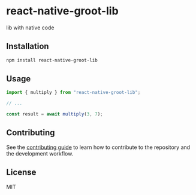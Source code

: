 # react-native-groot-lib

lib with native code

## Installation

```sh
npm install react-native-groot-lib
```

## Usage

```js
import { multiply } from "react-native-groot-lib";

// ...

const result = await multiply(3, 7);
```

## Contributing

See the [contributing guide](CONTRIBUTING.md) to learn how to contribute to the repository and the development workflow.

## License

MIT
